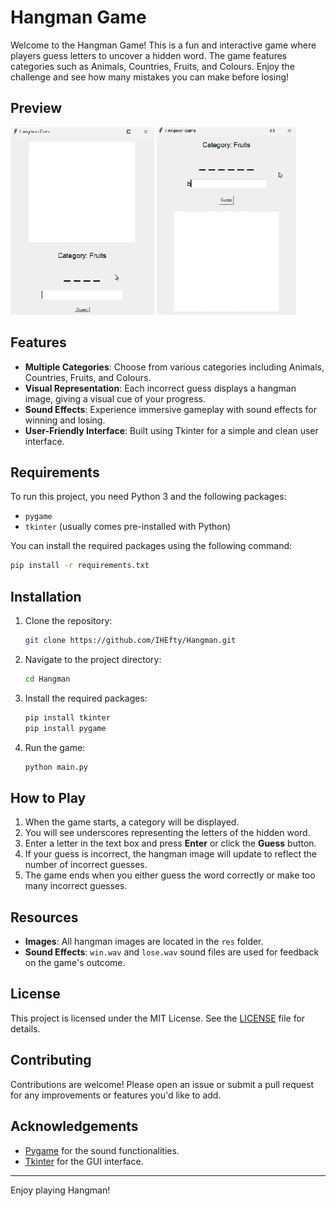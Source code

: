 # Hangman Game

Welcome to the Hangman Game! This is a fun and interactive game where players guess letters to uncover a hidden word. The game features categories such as Animals, Countries, Fruits, and Colours. Enjoy the challenge and see how many mistakes you can make before losing!

## Preview

![Preview](https://github.com/IHEfty/Hangman/blob/main/res/01.gif "demo.py") ![Preview](https://github.com/IHEfty/Hangman/blob/main/res/02.gif "main.y")

## Features

- **Multiple Categories**: Choose from various categories including Animals, Countries, Fruits, and Colours.
- **Visual Representation**: Each incorrect guess displays a hangman image, giving a visual cue of your progress.
- **Sound Effects**: Experience immersive gameplay with sound effects for winning and losing.
- **User-Friendly Interface**: Built using Tkinter for a simple and clean user interface.

## Requirements

To run this project, you need Python 3 and the following packages:

- `pygame`
- `tkinter` (usually comes pre-installed with Python)

You can install the required packages using the following command:

```bash
pip install -r requirements.txt
```

## Installation

1. Clone the repository:

   ```bash
   git clone https://github.com/IHEfty/Hangman.git
   ```

2. Navigate to the project directory:

   ```bash
   cd Hangman
   ```

3. Install the required packages:

   ```bash
   pip install tkinter
   pip install pygame
   ```

4. Run the game:

   ```bash
   python main.py
   ```

## How to Play

1. When the game starts, a category will be displayed.
2. You will see underscores representing the letters of the hidden word.
3. Enter a letter in the text box and press **Enter** or click the **Guess** button.
4. If your guess is incorrect, the hangman image will update to reflect the number of incorrect guesses.
5. The game ends when you either guess the word correctly or make too many incorrect guesses.

## Resources

- **Images**: All hangman images are located in the `res` folder.
- **Sound Effects**: `win.wav` and `lose.wav` sound files are used for feedback on the game's outcome.

## License

This project is licensed under the MIT License. See the [LICENSE](LICENSE) file for details.

## Contributing

Contributions are welcome! Please open an issue or submit a pull request for any improvements or features you'd like to add.

## Acknowledgements

- [Pygame](https://www.pygame.org/) for the sound functionalities.
- [Tkinter](https://docs.python.org/3/library/tkinter.html) for the GUI interface.

---

Enjoy playing Hangman!
